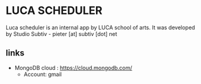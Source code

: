 # LUCA SCHEDULER
Luca scheduler is an internal app by LUCA school of arts. It was developed by Studio Subtiv - pieter [at] subtiv [dot] net

## links
- MongoDB cloud : https://cloud.mongodb.com/ 
  - Account: gmail

